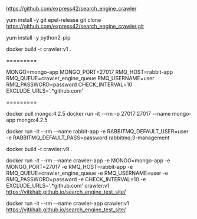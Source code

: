 https://github.com/express42/search_engine_crawler

yum install -y git epel-release
git clone https://github.com/express42/search_engine_crawler.git

yum install -y python2-pip

docker build -t crawler:v1 .

=========

MONGO=mongo-app
MONGO_PORT=27017
RMQ_HOST=rabbit-app
RMQ_QUEUE=crawler_engine_queue
RMQ_USERNAME=user
RMQ_PASSWORD=password
CHECK_INTERVAL=10
EXCLUDE_URLS='.*github.com'

=========

docker pull mongo:4.2.5
docker run -it --rm -p 27017:27017 --name mongo-app mongo:4.2.5

docker run -it --rm --name rabbit-app -e RABBITMQ_DEFAULT_USER=user -e RABBITMQ_DEFAULT_PASS=password rabbitmq:3-management

docker build -t crawler:v9 .

docker run -it --rm --name crawler-app -e MONGO=mongo-app -e MONGO_PORT=27017 -e RMQ_HOST=rabbit-app -e RMQ_QUEUE=crawler_engine_queue -e RMQ_USERNAME=user -e RMQ_PASSWORD=password -e CHECK_INTERVAL=10 -e EXCLUDE_URLS='.*github.com' crawler:v1  https://vitkhab.github.io/search_engine_test_site/


docker run -it --rm --name crawler-app crawler:v1  https://vitkhab.github.io/search_engine_test_site/
